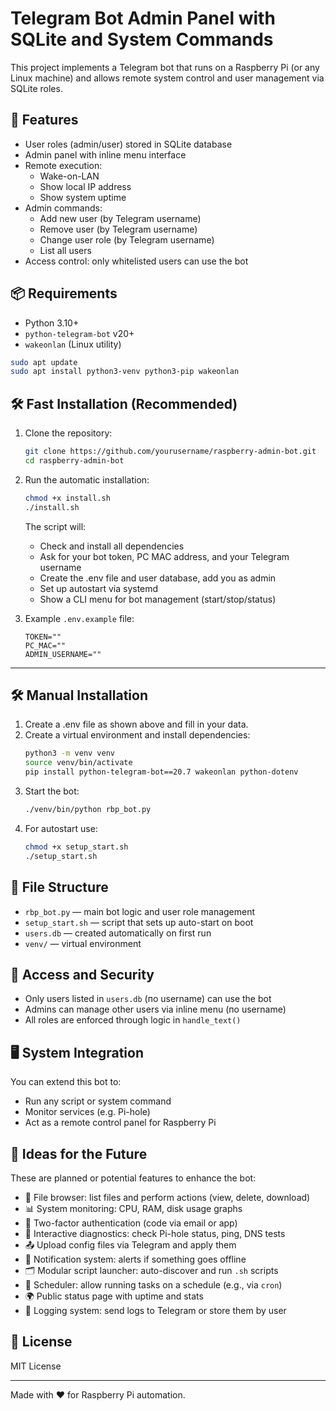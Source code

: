 # Telegram Bot Admin Panel with SQLite and System Commands

This project implements a Telegram bot that runs on a Raspberry Pi (or any Linux machine) and allows remote system control and user management via SQLite roles.

## 🚀 Features

- User roles (admin/user) stored in SQLite database
- Admin panel with inline menu interface
- Remote execution:
  - Wake-on-LAN
  - Show local IP address
  - Show system uptime
- Admin commands:
  - Add new user (by Telegram username)
  - Remove user (by Telegram username)
  - Change user role (by Telegram username)
  - List all users
- Access control: only whitelisted users can use the bot

## 📦 Requirements

- Python 3.10+
- `python-telegram-bot` v20+
- `wakeonlan` (Linux utility)

```bash
sudo apt update
sudo apt install python3-venv python3-pip wakeonlan
```

## 🛠 Fast Installation (Recommended)

1. Clone the repository:
   ```bash
   git clone https://github.com/yourusername/raspberry-admin-bot.git
   cd raspberry-admin-bot
   ```

2. Run the automatic installation:
   ```bash
   chmod +x install.sh
   ./install.sh
   ```
   The script will:
   - Check and install all dependencies
   - Ask for your bot token, PC MAC address, and your Telegram username
   - Create the .env file and user database, add you as admin
   - Set up autostart via systemd
   - Show a CLI menu for bot management (start/stop/status)

3. Example `.env.example` file:
   ```env
   TOKEN=""
   PC_MAC=""
   ADMIN_USERNAME=""
   ```

---

## 🛠 Manual Installation

1. Create a .env file as shown above and fill in your data.
2. Create a virtual environment and install dependencies:
   ```bash
   python3 -m venv venv
   source venv/bin/activate
   pip install python-telegram-bot==20.7 wakeonlan python-dotenv
   ```
3. Start the bot:
   ```bash
   ./venv/bin/python rbp_bot.py
   ```
4. For autostart use:
   ```bash
   chmod +x setup_start.sh
   ./setup_start.sh
   ```

## 🧾 File Structure

- `rbp_bot.py` — main bot logic and user role management
- `setup_start.sh` — script that sets up auto-start on boot
- `users.db` — created automatically on first run
- `venv/` — virtual environment

## 🔐 Access and Security

- Only users listed in `users.db` (по username) can use the bot
- Admins can manage other users via inline menu (по username)
- All roles are enforced through logic in `handle_text()`

## 🖥️ System Integration

You can extend this bot to:

- Run any script or system command
- Monitor services (e.g. Pi-hole)
- Act as a remote control panel for Raspberry Pi

## 🧠 Ideas for the Future

These are planned or potential features to enhance the bot:

- 📁 File browser: list files and perform actions (view, delete, download)
- 📊 System monitoring: CPU, RAM, disk usage graphs
- 🔐 Two-factor authentication (code via email or app)
- 🧪 Interactive diagnostics: check Pi-hole status, ping, DNS tests
- 📤 Upload config files via Telegram and apply them
- 🔔 Notification system: alerts if something goes offline
- 🗂️ Modular script launcher: auto-discover and run `.sh` scripts
- 📌 Scheduler: allow running tasks on a schedule (e.g., via `cron`)
- 🌍 Public status page with uptime and stats
- 🧾 Logging system: send logs to Telegram or store them by user

## 📄 License

MIT License

---

Made with ❤️ for Raspberry Pi automation.
